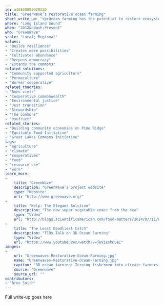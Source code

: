 ```yaml
---
id: a16E0000002QA3D
title: "GreenWave’s restorative ocean farming"
short_write_up: "<p>Ocean farming has the potential to restore ecosystems, mitigate climate change, and create jobs, all while providing food security worldwide. In Long Island Sound, a network of cooperatives called GreenWave has been growing shellfish and seaweed for food, biofuel and fertilizer without use of freshwater or other inputs — making it one of the most sustainable forms of food production on the planet. GreenWave’s model is open-source. The potential of replication is tremendous: a network of small ocean farms about the size of Washington state could feed the world and, as biofuel, replace all the oil in the United States, while simultaneously capturing five times the amount of carbon as land-based plants. </p>"
where: "Long Island Sound"
when: "2012&ndash;Present"
who: "GreenWave"
scale: "Local; Regional"
values:
- "Builds resilience"
- "Creates more possibilities"
- "Cultivates abundance"
- "Deepens democracy"
- "Extends the commons"
related_solutions:
- "Community supported agriculture"
- "Permaculture"
- "Worker cooperative"
related_theories:
- "Buen vivir"
- "Cooperative commonwealth"
- "Environmental justice"
- "Just transition"
- "Stewardship"
- "The commons"
- "Usufruct"
related_stories:
- "Building community economies on Pine Ridge"
- "Equitable Food Initiative"
- "Great Lakes Commons Initiative"
tags:
- "agriculture"
- "climate"
- "cooperatives"
- "food"
- "resource use"
- "work"
learn_more:
-
    title: "GreenWave"
    description: "GreenWave’s project website"
    type: "Website"
    url: "http://www.greenwave.org/"
-
    title: "Kelp: The Elegant Solution"
    description: "The new super vegetable comes from the sea"
    type: "Video"
    url: "http://blogs.scientificamerican.com/food-matters/2014/07/11/move-over-kale-the-new-super-vegetable-comes-from-the-sea-video/"
-
    title: "The Least Deadliest Catch"
    description: "TEDx Talk on 3D Ocean Farming"
    type: "Video"
    url: "https://www.youtube.com/watch?v=j8ViaskDSeI"
images:
-
    url: "Greenwaves-Restorative-Ocean-Farming.jpg"
    name: "Greenwaves-Restorative-Ocean-Farming.jpg"
    caption: "3D ocean farming: Turning fishermen into climate farmers."
    source: "Greenwave"
    source_url: ""
contributors:
- "Bren Smith"
---
```

Full write-up goes here
